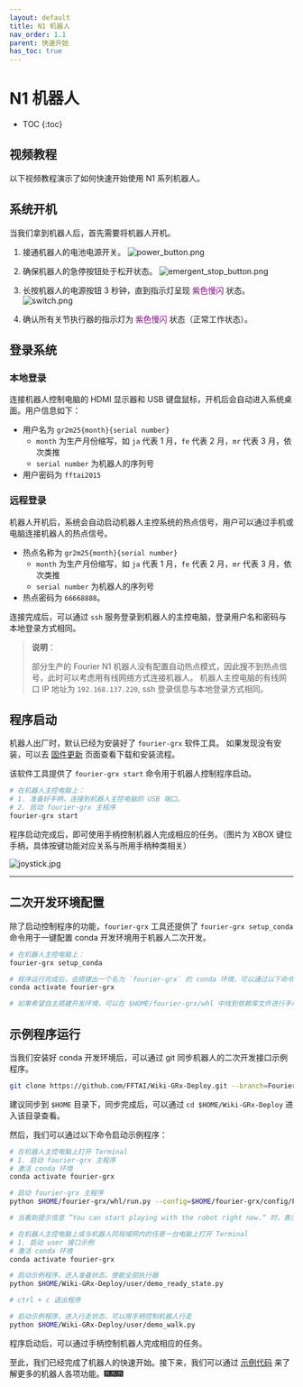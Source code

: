 ```yaml
---
layout: default
title: N1 机器人
nav_order: 1.1
parent: 快速开始
has_toc: true
---
```


# N1 机器人

* TOC
{:toc}

## 视频教程

以下视频教程演示了如何快速开始使用 N1 系列机器人。

## 系统开机

当我们拿到机器人后，首先需要将机器人开机。

1. 接通机器人的电池电源开关。
   ![power_button.png](/assets/images/power_button.png)

2. 确保机器人的急停按钮处于松开状态。
   ![emergent_stop_button.png](/assets/images/emergent_stop_button.png)

3. 长按机器人的电源按钮 3 秒钟，直到指示灯呈现 <span style="color: purple;">紫色慢闪</span> 状态。
   ![switch.png](/assets/images/switch.png)

4. 确认所有关节执行器的指示灯为 <span style="color: purple;">紫色慢闪</span> 状态（正常工作状态）。

## 登录系统

### 本地登录

连接机器人控制电脑的 HDMI 显示器和 USB 键盘鼠标，开机后会自动进入系统桌面。用户信息如下：

- 用户名为 `gr2m25{month}{serial number}`
    - `month` 为生产月份缩写，如 `ja` 代表 1 月，`fe` 代表 2 月，`mr` 代表 3 月，依次类推
    - `serial number` 为机器人的序列号
- 用户密码为 `fftai2015`

### 远程登录

机器人开机后，系统会自动启动机器人主控系统的热点信号，用户可以通过手机或电脑连接机器人的热点信号。

- 热点名称为 `gr2m25{month}{serial number}`
    - `month` 为生产月份缩写，如 `ja` 代表 1 月，`fe` 代表 2 月，`mr` 代表 3 月，依次类推
    - `serial number` 为机器人的序列号
- 热点密码为 `66668888`。

连接完成后，可以通过 `ssh` 服务登录到机器人的主控电脑，登录用户名和密码与本地登录方式相同。


> **说明**：
>
> 部分生产的 Fourier N1 机器人没有配置自动热点模式，因此搜不到热点信号，此时可以考虑用有线网络方式连接机器人。
> 机器人主控电脑的有线网口 IP 地址为 `192.168.137.220`, ssh 登录信息与本地登录方式相同。

## 程序启动

机器人出厂时，默认已经为安装好了 `fourier-grx` 软件工具。
如果发现没有安装，可以去 [固件更新](/docs/update) 页面查看下载和安装流程。

该软件工具提供了 `fourier-grx start` 命令用于机器人控制程序启动。

```bash
# 在机器人主控电脑上：
# 1. 准备好手柄，连接到机器人主控电脑的 USB 端口。
# 2. 启动 fourier-grx 主程序
fourier-grx start
```

程序启动完成后，即可使用手柄控制机器人完成相应的任务。（图片为 XBOX 键位手柄，具体按键功能对应关系与所用手柄种类相关）

![joystick.jpg](/assets/images/joystick.jpg)

---

## 二次开发环境配置

除了启动控制程序的功能，`fourier-grx` 工具还提供了 `fourier-grx setup_conda` 命令用于一键配置 conda 开发环境用于机器人二次开发。

```bash
# 在机器人主控电脑上：
fourier-grx setup_conda

# 程序运行完成后，会搭建出一个名为 `fourier-grx` 的 conda 环境，可以通过以下命令激活该环境
conda activate fourier-grx

# 如果希望自主搭建开发环境，可以在 $HOME/fourier-grx/whl 中找到依赖库文件进行手动安装。
```

## 示例程序运行

当我们安装好 conda 开发环境后，可以通过 git 同步机器人的二次开发接口示例程序。

```bash
git clone https://github.com/FFTAI/Wiki-GRx-Deploy.git --branch=FourierN1
```

建议同步到 `$HOME` 目录下，同步完成后，可以通过 `cd $HOME/Wiki-GRx-Deploy` 进入该目录查看。

然后，我们可以通过以下命令启动示例程序：

```bash
# 在机器人主控电脑上打开 Terminal
# 1. 启动 fourier-grx 主程序
# 激活 conda 环境
conda activate fourier-grx

# 启动 fourier-grx 主程序
python $HOME/fourier-grx/whl/run.py --config=$HOME/fourier-grx/config/FourierN1/config_N1__sdk.yaml

# 当看到提示信息 ”You can start playing with the robot right now.“ 时，表示程序启动成功。
```

```bash
# 在机器人主控电脑上或与机器人同局域网内的任意一台电脑上打开 Terminal
# 1. 启动 user 接口示例
# 激活 conda 环境
conda activate fourier-grx  

# 启动示例程序，进入准备状态，使能全部执行器
python $HOME/Wiki-GRx-Deploy/user/demo_ready_state.py

# ctrl + c 退出程序

# 启动示例程序，进入行走状态，可以用手柄控制机器人行走
python $HOME/Wiki-GRx-Deploy/user/demo_walk.py
```

程序启动后，可以通过手柄控制机器人完成相应的任务。

至此，我们已经完成了机器人的快速开始。接下来，我们可以通过 [示例代码](/docs/examples) 来了解更多的机器人各项功能。🎆🎆🎆
